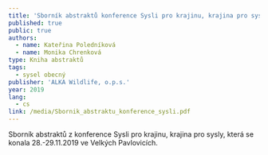 ```yaml
---
title: 'Sborník abstraktů konference Sysli pro krajinu, krajina pro sysly'
published: true
public: true
authors:
  - name: Kateřina Poledníková
  - name: Monika Chrenková
type: Kniha abstraktů
tags:
  - sysel obecný
publisher: 'ALKA Wildlife, o.p.s.'
year: 2019
lang:
  - cs
link: /media/Sbornik_abstraktu_konference_sysli.pdf
---
```

Sborník abstraktů z konference Sysli pro krajinu, krajina pro sysly, která se konala 28.-29.11.2019 ve Velkých Pavlovicích. 

